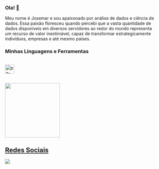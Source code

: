 ### Ola! 👋

Meu nome é Josemar e sou apaixonado por análise de dados e ciência de dados. Essa paixão floresceu quando percebi que a vasta quantidade de dados disponíveis em diversos servidores ao redor do mundo representa um recurso de valor inestimável, capaz de transformar estrategicamente indivíduos, empresas e até mesmo países.

### Minhas Linguagens e Ferramentas
<div style="display: inline_block"><br>
  <img align="center" alt="pg-Python" height="30" width="30" src="https://raw.githubusercontent.com/jmnote/z-icons/master/svg/python.svg">
</div>

<a href="https://github.com/jmarqsilva"><br>
  <img height="180em" src="https://github-readme-stats-eight-theta.vercel.app/api?username=jmarqsilva&show_icons=true&theme=tokyonight&include_all_commits=true&count_private=true"/>
<!--  <img height="180em" src="https://github-readme-stats-eight-theta.vercel.app/api/top-langs/?username=jmarqsilva&layout=compact&langs_count=8&theme=tokyonight"/>-->
<div>

##

## Redes Sociais
<div>  
         <a href="https://www.linkedin.com/in/josemar-marques-da-silva" target="_blank"><img src="https://img.shields.io/badge/LinkedIn-0077B5?style=for-the-badge&logo=linkedin&logoColor=white" target="_blank"></a>
</div>




         

<!--
**jmarqsilva/jmarqsilva** is a ✨ _special_ ✨ repository because its `README.md` (this file) appears on your GitHub profile.

Here are some ideas to get you started:

- 🔭 I’m currently working on ...
- 🌱 I’m currently learning ...
- 👯 I’m looking to collaborate on ...
- 🤔 I’m looking for help with ...
- 💬 Ask me about ...
- 📫 How to reach me: ...
- 😄 Pronouns: ...
- ⚡ Fun fact: ...
-->

